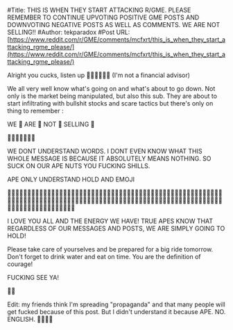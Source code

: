 #Title: THIS IS WHEN THEY START ATTACKING R/GME. PLEASE REMEMBER TO CONTINUE UPVOTING POSITIVE GME POSTS AND DOWNVOTING NEGATIVE POSTS AS WELL AS COMMENTS. WE ARE NOT SELLING!!
#Author: tekparadox
#Post URL: [https://www.reddit.com/r/GME/comments/mcfxrt/this_is_when_they_start_attacking_rgme_please/](https://www.reddit.com/r/GME/comments/mcfxrt/this_is_when_they_start_attacking_rgme_please/)


Alright you cucks, listen up 🚀🚀🚀🚀🚀🚀 (I'm not a financial advisor)

We all very well know what's going on and what's about to go down. Not only is the market being manipulated, but also this sub. They are about to start infiltrating with bullshit stocks and scare tactics but there's only on thing to remember :

WE 💎 ARE 🙌 NOT 💎 SELLING 🙌 


🚀🚀🚀🚀🦍🦍🦍


WE DONT UNDERSTAND WORDS. I DONT EVEN KNOW WHAT THIS WHOLE MESSAGE IS BECAUSE IT ABSOLUTELY MEANS NOTHING. SO SUCK ON OUR APE NUTS YOU FUCKING SHILLS.  

APE ONLY UNDERSTAND HOLD AND EMOJI 

🦍🚀🙌💎🦍🚀🙌💎🦍🚀🙌💎🦍🚀🙌💎🦍🚀🙌💎🦍🚀🙌💎🦍🚀🙌💎🦍🚀🙌💎🦍🚀🙌💎🦍🚀🙌💎🦍🚀🙌💎🦍🚀🙌💎🦍🚀🙌💎🦍🚀🙌💎🦍🚀🙌💎🦍🚀🙌💎🦍🚀🙌💎🦍🚀🙌💎🦍🚀🙌💎🦍🚀🙌💎🦍🚀🙌💎🦍🚀🙌💎🦍🚀🙌💎🦍🚀🙌💎🦍🚀🙌💎🦍🚀🙌💎🦍🚀🙌💎🦍🚀🙌💎🦍🚀🙌💎🦍🚀🙌💎🦍🚀🙌💎🦍


I LOVE YOU ALL AND THE ENERGY WE HAVE! TRUE APES KNOW THAT REGARDLESS OF OUR MESSAGES AND POSTS, WE ARE SIMPLY GOING TO HOLD! 

Please take care of yourselves and be prepared for a big ride tomorrow. Don't forget to drink water and eat on time. You are the definition of courage! 

FUCKING SEE YA!

🦍🍆



Edit: my friends think I'm spreading "propaganda" and that many people will get fucked because of this post. But I didn't understand it because APE. NO. ENGLISH. 🦍🚀💎🙌